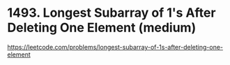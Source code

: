 # 1493. Longest Subarray of 1's After Deleting One Element (medium)

https://leetcode.com/problems/longest-subarray-of-1s-after-deleting-one-element
